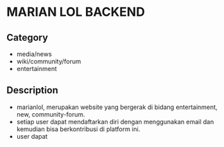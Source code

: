 # MARIAN LOL BACKEND

## Category
- media/news
- wiki/community/forum
- entertainment

## Description
- marianlol, merupakan website yang bergerak di bidang entertainment, new, community-forum.
- setiap user dapat mendaftarkan diri dengan menggunakan email dan kemudian bisa berkontribusi di platform ini.
- user dapat